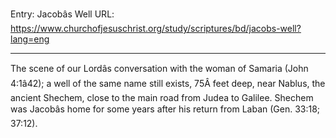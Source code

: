 Entry: Jacobâs Well
URL: https://www.churchofjesuschrist.org/study/scriptures/bd/jacobs-well?lang=eng

---

The scene of our Lordâs conversation with the woman of Samaria (John 4:1â42); a well of the same name still exists, 75Â feet deep, near Nablus, the ancient Shechem, close to the main road from Judea to Galilee. Shechem was Jacobâs home for some years after his return from Laban (Gen. 33:18; 37:12).
